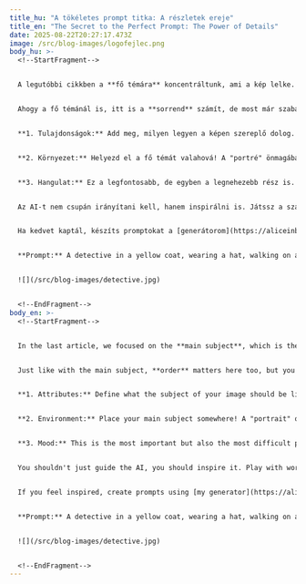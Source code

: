 ```yaml
---
title_hu: "A tökéletes prompt titka: A részletek ereje"
title_en: "The Secret to the Perfect Prompt: The Power of Details"
date: 2025-08-22T20:27:17.473Z
image: /src/blog-images/logofejlec.png
body_hu: >-
  <!--StartFragment-->


  A legutóbbi cikkben a **fő témára** koncentráltunk, ami a kép lelke. De a mesés képeket a részletek teszik igazán felejthetetlenné. Ha egy átlagos "portréból" valami egészen különlegeset szeretnél, a **tulajdonságok**, a **környezet** és a **hangulat** leírása a kulcs.


  Ahogy a fő témánál is, itt is a **sorrend** számít, de most már szabadabban játszhatsz. A lényeg, hogy a fő téma után add meg ezeket a plusz információkat.


  **1. Tulajdonságok:** Add meg, milyen legyen a képen szereplő dolog. Például ahelyett, hogy "egy fa", írd be, hogy "egy öreg tölgyfa, vastag, csomós törzzsel". A tulajdonságok adják meg a karaktert.


  **2. Környezet:** Helyezd el a fő témát valahová! A "portré" önmagában kevés. De ha azt írod, "egy sötét sikátorban, neonfényekkel megvilágítva", máris egy komplett, izgalmas jelenetet kapsz.


  **3. Hangulat:** Ez a legfontosabb, de egyben a legnehezebb rész is. Szavakkal kell megidézni egy érzést. Használj mellékneveket és kifejezéseket, mint "misztikus", "félelmetes", "nyugodt", vagy akár "cinematikus megvilágítás". A hangulat az, ami megkülönbözteti a jó képet a fantasztikustól.


  Az AI-t nem csupán irányítani kell, hanem inspirálni is. Játssz a szavakkal, és meglátod, mennyi csodát rejt még ez a technológia!


  Ha kedvet kaptál, készíts promptokat a [generátorom](https://aliceinbp.com/generator.html) segítségével! Íme egy példa, amit kipróbálhatsz:


  **Prompt:** A detective in a yellow coat, wearing a hat, walking on a busy night street in the rain. Cinematic image, with the mood of old noir films, lights reflecting on the asphalt.


  ![](/src/blog-images/detective.jpg)


  <!--EndFragment-->
body_en: >-
  <!--StartFragment-->


  In the last article, we focused on the **main subject**, which is the soul of the image. But it's the details that make stunning images truly unforgettable. If you want to transform an average "portrait" into something extraordinary, the description of **attributes**, the **environment**, and the **mood** is key.


  Just like with the main subject, **order** matters here too, but you can play with it more freely. The key is to add this extra information after your main subject.


  **1. Attributes:** Define what the subject of your image should be like. For example, instead of "a tree," write "an old oak tree with a thick, gnarled trunk." Attributes give your subject character.


  **2. Environment:** Place your main subject somewhere! A "portrait" on its own is not enough. But if you write, "in a dark alley, lit by neon lights," you immediately get a complete and exciting scene.


  **3. Mood:** This is the most important but also the most difficult part. You have to conjure a feeling with words. Use adjectives and phrases like "mystical," "frightening," "calm," or even "cinematic lighting." The mood is what separates a good image from a fantastic one.


  You shouldn't just guide the AI, you should inspire it. Play with words, and you'll see how much more this technology has to offer!


  If you feel inspired, create prompts using [my generator](https://aliceinbp.com/generator.html)! Here’s an example you can try:


  **Prompt:** A detective in a yellow coat, wearing a hat, walking on a busy night street in the rain. Cinematic image, with the mood of old noir films, lights reflecting on the asphalt.


  ![](/src/blog-images/detective.jpg)


  <!--EndFragment-->
---
```

